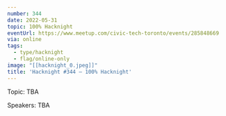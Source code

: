 ```yaml
---
number: 344
date: 2022-05-31
topic: 100% Hacknight
eventUrl: https://www.meetup.com/civic-tech-toronto/events/285848669
via: online
tags:
  - type/hacknight
  - flag/online-only
image: "[[hacknight_0.jpeg]]"
title: 'Hacknight #344 – 100% Hacknight'
---
```


Topic:
TBA

Speakers:
TBA